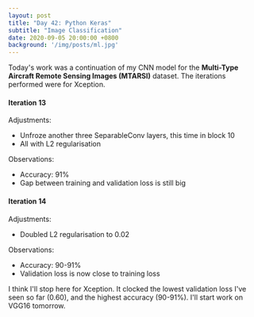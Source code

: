 ```yaml
---
layout: post
title: "Day 42: Python Keras"
subtitle: "Image Classification"
date: 2020-09-05 20:00:00 +0800
background: '/img/posts/ml.jpg'
---
```


Today's work was a continuation of my CNN model for the **Multi-Type Aircraft Remote Sensing Images (MTARSI)** dataset. The iterations performed were for Xception.

#### Iteration 13
Adjustments:
* Unfroze another three SeparableConv layers, this time in block 10
* All with L2 regularisation

Observations:
* Accuracy: 91%
* Gap between training and validation loss is still big

#### Iteration 14
Adjustments:
* Doubled L2 regularisation to 0.02

Observations:
* Accuracy: 90-91%
* Validation loss is now close to training loss

I think I'll stop here for Xception. It clocked the lowest validation loss I've seen so far (0.60), and the highest accuracy (90-91%). I'll start work on VGG16 tomorrow.